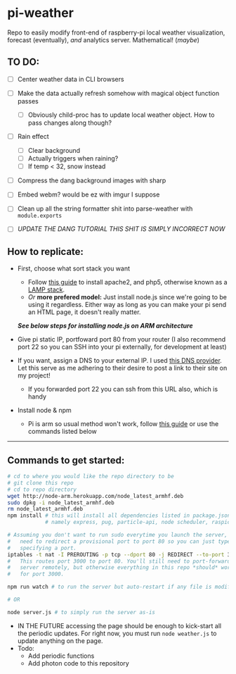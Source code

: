 # pi-weather
Repo to easily modify front-end of raspberry-pi local weather visualization, forecast (eventually), *and* analytics server. Mathematical! (*maybe*)

## TO DO:
- [ ] Center weather data in CLI browsers
- [ ] Make the data actually refresh somehow with magical object function passes
    - [ ] Obviously child-proc has to update local weather object. How to pass changes along though?
- [ ] Rain effect
    - [ ] Clear background
    - [ ] Actually triggers when raining?
    - [ ] If temp < 32, snow instead
- [ ] Compress the dang background images with sharp
- [ ] Embed webm? would be ez with imgur I suppose
- [ ] Clean up all the string formatter shit into parse-weather with `module.exports`

- [ ] *UPDATE THE DANG TUTORIAL THIS SHIT IS SIMPLY INCORRECT NOW*

## How to replicate:

* First, choose what sort stack you want
    * Follow [this guide](https://diyhacking.com/raspberry-pi-web-server/) to install apache2, and php5, otherwise known as a [LAMP stack](https://en.wikipedia.org/wiki/LAMP_(software_bundle)). 
    * *Or* **more prefered model:** Just install node.js since we're going to be using it regardless. Either way as long as you can make your pi send an HTML page, it doesn't really matter.
    
    ***See below steps for installing node.js on ARM architecture***

* Give pi static IP, portfoward port 80 from your router (I also recommend port 22 so you can SSH into your pi externally, for development at least)
* If you want, assign a DNS to your external IP. I used [this DNS provider](http://freedns.afraid.org/). Let this serve as me adhering to their desire to post a link to their site on my project!
    * If you forwarded port 22 you can ssh from this URL also, which is handy
* Install node & npm
    * Pi is arm so usual method won't work, follow [this guide](http://weworkweplay.com/play/raspberry-pi-nodejs/) or use the commands listed below
---
## Commands to get started:
```bash
# cd to where you would like the repo directory to be
# git clone this repo
# cd to repo directory
wget http://node-arm.herokuapp.com/node_latest_armhf.deb 
sudo dpkg -i node_latest_armhf.deb
rm node_latest_armhf.deb
npm install # this will install all dependencies listed in package.json -
            # namely express, pug, particle-api, node scheduler, raspicam node api

# Assuming you don't want to run sudo everytime you launch the server, you'll likely
#   need to redirect a provisional port to port 80 so you can just type in the IP without 
#   specifying a port.
iptables -t nat -I PREROUTING -p tcp --dport 80 -j REDIRECT --to-port 3000
#   This routes port 3000 to port 80. You'll still need to port-forward to access your
#   server remotely, but otherwise everything in this repo *should* work as it's written 
#   for port 3000.

npm run watch # to run the server but auto-restart if any file is modified.

# OR

node server.js # to simply run the server as-is
```

* IN THE FUTURE accessing the page should be enough to kick-start all the periodic updates. For right now, you must run `node weather.js` to update anything on the page.
* Todo:
    * Add periodic functions
    * Add photon code to this repository
